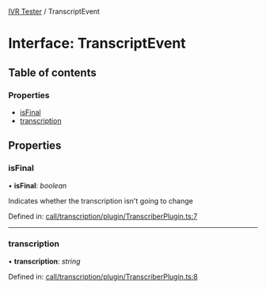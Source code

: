 [IVR Tester](../README.md) / TranscriptEvent

# Interface: TranscriptEvent

## Table of contents

### Properties

- [isFinal](transcriptevent.md#isfinal)
- [transcription](transcriptevent.md#transcription)

## Properties

### isFinal

• **isFinal**: *boolean*

Indicates whether the transcription isn't going to change

Defined in: [call/transcription/plugin/TranscriberPlugin.ts:7](https://github.com/SketchingDev/ivr-tester/blob/f921c2e/packages/ivr-tester/src/call/transcription/plugin/TranscriberPlugin.ts#L7)

___

### transcription

• **transcription**: *string*

Defined in: [call/transcription/plugin/TranscriberPlugin.ts:8](https://github.com/SketchingDev/ivr-tester/blob/f921c2e/packages/ivr-tester/src/call/transcription/plugin/TranscriberPlugin.ts#L8)
